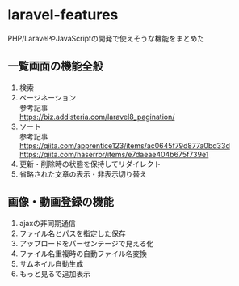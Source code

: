 # laravel-features
PHP/LaravelやJavaScriptの開発で使えそうな機能をまとめた

## 一覧画面の機能全般
1. 検索
2. ページネーション<br>
    参考記事<br>
    https://biz.addisteria.com/laravel8_pagination/
3. ソート<br>
    参考記事<br>
    https://qiita.com/apprentice123/items/ac0645f79d877a0bd33d<br>
    https://qiita.com/haserror/items/e7daeae404b675f739e1
4. 更新・削除時の状態を保持してリダイレクト<br>
5. 省略された文章の表示・非表示切り替え<br>

## 画像・動画登録の機能
1. ajaxの非同期通信
2. ファイル名とパスを指定した保存
3. アップロードをパーセンテージで見える化
4. ファイル名重複時の自動ファイル名変換
5. サムネイル自動生成
6. もっと見るで追加表示

